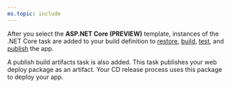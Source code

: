 ```yaml
---
ms.topic: include
---
```


After you select the **ASP.NET Core (PREVIEW)** template, instances of the .NET Core task are added to your build definition to [restore](https://docs.microsoft.com/en-us/dotnet/articles/core/tools/dotnet-restore), [build](https://docs.microsoft.com/en-us/dotnet/articles/core/tools/dotnet-build), [test](https://docs.microsoft.com/en-us/dotnet/articles/core/tools/dotnet-test), and [publish](https://docs.microsoft.com/en-us/dotnet/articles/core/tools/dotnet-publish) the app. 

 A publish build artifacts task is also added. This task publishes your web deploy package as an artifact. Your CD release process uses this package to deploy your app.
